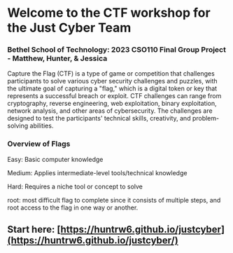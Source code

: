 
# Welcome to the CTF workshop for the Just Cyber Team

### Bethel School of Technology: 2023 CSO110 Final Group Project - Matthew, Hunter, & Jessica

Capture the Flag (CTF) is a type of game or competition that challenges participants to solve various cyber security challenges and puzzles, with the ultimate goal of capturing a "flag," which is a digital token or key that represents a successful breach or exploit.
CTF challenges can range from cryptography, reverse engineering, web exploitation, binary exploitation, network analysis, and other areas of cybersecurity. The challenges are designed to test the participants' technical skills, creativity, and problem-solving abilities.


### Overview of Flags
Easy: Basic computer knowledge

Medium: Applies intermediate-level tools/technical knowledge

Hard: Requires a niche tool or concept to solve

root: most difficult flag to complete since it consists of multiple steps, and root access to the flag in one way or another. 


## Start here: [https://huntrw6.github.io/justcyber](https://huntrw6.github.io/justcyber/)
